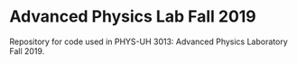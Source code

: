 # Advanced Physics Lab Fall 2019

Repository for code used in PHYS-UH 3013: Advanced Physics Laboratory Fall 2019.
